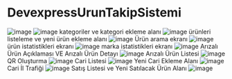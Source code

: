 # DevexpressUrunTakipSistemi
![image](https://github.com/hazalzengin/MyPortfolioWebSite/assets/141309108/4133f666-e7bc-422b-a0ae-b8d8fb4e6d3b)
![image](https://github.com/hazalzengin/MyPortfolioWebSite/assets/141309108/a8728b64-eb72-478f-a50b-d354248937f6)
kategoriler ve kategori ekleme alanı
![image](https://github.com/hazalzengin/DevexpressUrunTakipSistemi/assets/141309108/5cc9411a-bb3a-4f21-ab2f-10905c80aaa4)
ürünleri listeleme ve yeni ürün ekleme alanı
![image](https://github.com/hazalzengin/MyPortfolioWebSite/assets/141309108/3ffbcf78-4fb6-4395-9467-5ca0f6fa81f8)
Ürün arama ekranı
![image](https://github.com/hazalzengin/MyPortfolioWebSite/assets/141309108/a0b523bd-7a0d-44d0-87f1-8e2bfd60deda)
ürün istatistikleri ekranı
![image](https://github.com/hazalzengin/MyPortfolioWebSite/assets/141309108/5b53ef6d-ec1b-4d9d-862d-25109e38bcf9)
marka istatistikleri ekranı
![image](https://github.com/hazalzengin/MyPortfolioWebSite/assets/141309108/2f5a088b-6a9a-465e-b7df-ff709057bb8d)
Arızalı Ürün Açıklaması VE Arızalı Ürün Detayı
![image](https://github.com/hazalzengin/DevexpressUrunTakipSistemi/assets/141309108/4991838b-027d-4a9c-829d-25ffa0941bfd)
Arızalı Ürün Listesi
![image](https://github.com/hazalzengin/DevexpressUrunTakipSistemi/assets/141309108/c9727e34-9674-43ee-adcc-f82798ca5db6)
QR Oluşturma
![image](https://github.com/hazalzengin/DevexpressUrunTakipSistemi/assets/141309108/ca14d974-ce86-4c2e-b4a6-fbafbfaa596a)
Cari Listesi
![image](https://github.com/hazalzengin/DevexpressUrunTakipSistemi/assets/141309108/24a9e4e6-2556-4275-883b-162e038fac52)
Yeni Cari Ekleme Alanı
![image](https://github.com/hazalzengin/DevexpressUrunTakipSistemi/assets/141309108/31cf147b-1451-490e-ae35-22655146ab38)
Cari İl Trafiği
![image](https://github.com/hazalzengin/DevexpressUrunTakipSistemi/assets/141309108/08ad70b5-3dfd-4357-a0c6-8a6cb48fbca6)
Satış Listesi ve Yeni Satılacak Ürün Alanı
![image](https://github.com/hazalzengin/DevexpressUrunTakipSistemi/assets/141309108/f7570f39-2a7f-4e1b-b50c-e685d424d03e)




